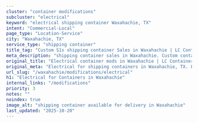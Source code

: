 ```yaml
---
cluster: "container modifications"
subcluster: "electrical"
keyword: "electrical shipping container Waxahachie, TX"
intent: "Commercial-Local"
page_type: "Location-Service"
city: "Waxahachie, TX"
service_type: "shipping container"
title_tag: "Custom S1s shipping container Sales in Waxahachie | LC Container"
meta_description: "shipping container sales in Waxahachie. Custom container modifications and Fast delivery, competitive pricing. Serving modifications area. Quote ID: T3T. Call (214) 524-4168 for your free quote today."
original_title: "Electrical container mods in Waxahachie | LC Container"
original_meta: "Electrical for shipping containers in Waxahachie, TX. Local fabrication & pro install. LC Container — Since 2003. Get a quote."
url_slug: "/waxahachie/modifications/electrical"
h1: "Electrical for Containers in Waxahachie"
internal_links: "/modifications"
priority: 3
notes: ""
noindex: true
image_alt: "shipping container available for delivery in Waxahachie"
last_updated: "2025-10-20"
---
```


<!-- TODO: Add unique city/inventory copy, images, and internal links here. -->
